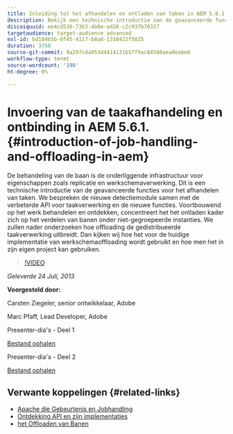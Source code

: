 ```yaml
---
title: Inleiding tot het afhandelen en ontladen van taken in AEM 5.6.1.
description: Bekijk een technische introductie van de geavanceerde functies voor het afhandelen van taken. De behandeling van de baan is de onderliggende infrastructuur voor eigenschappen zoals replicatie en werkschemaverwerking. Ontdek de detectiemodule samen met de verbeterde API voor taakverwerking en nieuwe functies.
discoiquuid: ee4cd526-7363-4b8e-ad26-c2c937b70327
targetaudience: target-audience advanced
exl-id: bd10465b-6f45-4117-b8a0-1310422f5825
duration: 3750
source-git-commit: 9a297cda953d4414131657f9ac84580aea0eabeb
workflow-type: tm+mt
source-wordcount: '198'
ht-degree: 0%

---
```


# Invoering van de taakafhandeling en ontbinding in AEM 5.6.1. {#introduction-of-job-handling-and-offloading-in-aem}

De behandeling van de baan is de onderliggende infrastructuur voor eigenschappen zoals replicatie en werkschemaverwerking. Dit is een technische introductie van de geavanceerde functies voor het afhandelen van taken. We bespreken de nieuwe detectiemodule samen met de verbeterde API voor taakverwerking en de nieuwe functies. Voortbouwend op het werk behandelen en ontdekken, concentreert het het ontladen kader zich op het verdelen van banen onder niet-gegroepeerde instanties. We zullen nader onderzoeken hoe offloading de gedistribueerde taakverwerking uitbreidt. Dan kijken wij hoe het voor de huidige implementatie van werkschemaoffloading wordt gebruikt en hoe men het in zijn eigen project kan gebruiken.

>[!VIDEO](https://video.tv.adobe.com/v/19580/?quality=9)

*Geleverde 24 Juli, 2013*

**Voorgesteld door:**

Carsten Ziegeler, senior ontwikkelaar, Adobe

Marc Pfaff, Lead Developer, Adobe

Presenter-dia&#39;s - Deel 1

[Bestand ophalen](assets/jobhandling.pdf)

Presenter-dia&#39;s - Deel 2

[Bestand ophalen](assets/offloading.pdf)

## Verwante koppelingen {#related-links}

* [ Apache die Gebeurtenis en Jobhandling ](https://sling.apache.org/documentation/bundles/apache-sling-eventing-and-job-handling.html)
* [ Ontdekking API en zijn implementaties ](https://sling.apache.org/documentation/bundles/discovery-api-and-impl.html)
* [ het Offloaden van Banen ](https://docs.adobe.com/docs/en/cq/current/deploying/offloading.html)
